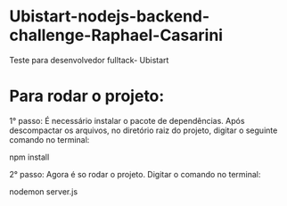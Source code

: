 # Ubistart-nodejs-backend-challenge-Raphael-Casarini
Teste para desenvolvedor fulltack- Ubistart

# Para rodar o projeto:
1° passo:
É necessário instalar o pacote de dependências. Após descompactar os arquivos, no diretório raiz do projeto,
digitar o seguinte comando no terminal:

npm install

2° passo:
Agora é so rodar o projeto. Digitar o comando no terminal:

nodemon server.js
